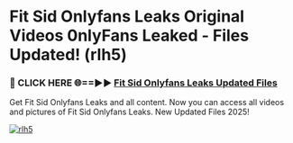 # Fit Sid Onlyfans Leaks Original Videos 0nlyFans Leaked - Files Updated! (rlh5)

<h3>🔴 CLICK HERE 🌐==►► <a href="https://tinyurl.com/x26r9saj" rel="nofollow">Fit Sid Onlyfans Leaks Updated Files</a></h3>

Get Fit Sid Onlyfans Leaks and all content. Now you can access all videos and pictures of Fit Sid Onlyfans Leaks. New Updated Files 2025!

[![rlh5](https://i.imgur.com/LkgZPqh.gif)](https://tinyurl.com/x26r9saj)
